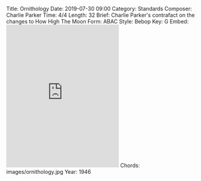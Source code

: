 Title: Ornithology
Date: 2019-07-30 09:00
Category: Standards
Composer: Charlie Parker
Time: 4/4
Length: 32
Brief: Charlie Parker's contrafact on the changes to How High The Moon
Form: ABAC
Style: Bebop
Key: G
Embed: <iframe src="https://open.spotify.com/embed/user/thatdavidmiller/playlist/4iZZycx6cNwpxqvivDRLLA" width="300" height="380" frameborder="0" allowtransparency="true" allow="encrypted-media"></iframe>
Chords: images/ornithology.jpg
Year: 1946

